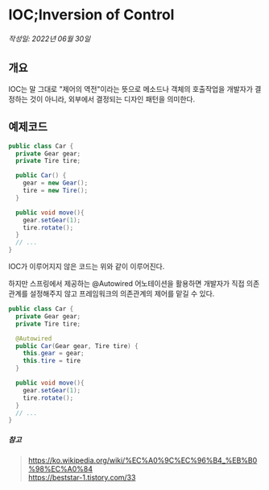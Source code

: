 # IOC;Inversion of Control
###### 작성일: 2022년 06월 30일
## 개요
IOC는 말 그대로 "제어의 역전"이라는 뜻으로 메소드나 객체의 호출작업을 개발자가 결정하는 것이 아니라, 외부에서 결정되는 디자인 패턴을 의미한다.

## 예제코드

```java
public class Car {
  private Gear gear;
  private Tire tire;

  public Car() {
    gear = new Gear();
    tire = new Tire();
  }

  public void move(){
    gear.setGear(1);
    tire.rotate();
  }
  // ...
}
```
IOC가 이루어지지 않은 코드는 위와 같이 이루어진다.

하지만 스프링에서 제공하는 @Autowired 어노테이션을 활용하면 개발자가 직접 의존관계를 설정해주지 않고 프레임워크의 의존관계의 제어를 맡길 수 있다.
```java
public class Car {
  private Gear gear;
  private Tire tire;

  @Autowired
  public Car(Gear gear, Tire tire) {
    this.gear = gear;
    this.tire = tire
  }

  public void move(){
    gear.setGear(1);
    tire.rotate();
  }
  // ...
}
```

##### 참고
>https://ko.wikipedia.org/wiki/%EC%A0%9C%EC%96%B4_%EB%B0%98%EC%A0%84  
>https://beststar-1.tistory.com/33

